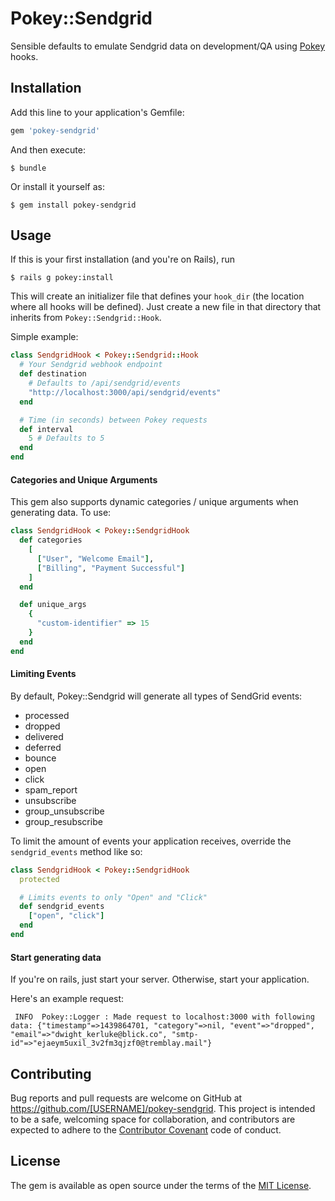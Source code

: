 # Pokey::Sendgrid

Sensible defaults to emulate Sendgrid data on development/QA using [Pokey](https://github.com/ccallebs/pokey) hooks.

## Installation

Add this line to your application's Gemfile:

```ruby
gem 'pokey-sendgrid'
```

And then execute:

    $ bundle

Or install it yourself as:

    $ gem install pokey-sendgrid

## Usage

If this is your first installation (and you're on Rails), run

`$ rails g pokey:install`

This will create an initializer file that defines your `hook_dir` (the
location where all hooks will be defined). Just create a new file in that
directory that inherits from `Pokey::Sendgrid::Hook`.

Simple example:

``` RUBY
class SendgridHook < Pokey::Sendgrid::Hook
  # Your Sendgrid webhook endpoint
  def destination
    # Defaults to /api/sendgrid/events
    "http://localhost:3000/api/sendgrid/events"
  end

  # Time (in seconds) between Pokey requests
  def interval
    5 # Defaults to 5
  end
end
```

#### Categories and Unique Arguments
This gem also supports dynamic categories / unique arguments when generating
data. To use:

``` RUBY
class SendgridHook < Pokey::SendgridHook
  def categories
    [
      ["User", "Welcome Email"],
      ["Billing", "Payment Successful"]
    ]
  end

  def unique_args
    {
      "custom-identifier" => 15
    }
  end
end
```

#### Limiting Events
By default, Pokey::Sendgrid will generate all types of SendGrid events:
- processed
- dropped
- delivered
- deferred
- bounce
- open
- click
- spam_report
- unsubscribe
- group_unsubscribe
- group_resubscribe

To limit the amount of events your application receives, override the
`sendgrid_events` method like so:

``` RUBY
class SendgridHook < Pokey::SendgridHook
  protected

  # Limits events to only "Open" and "Click"
  def sendgrid_events
    ["open", "click"]
  end
end
```

#### Start generating data
If you're on rails, just start your server. Otherwise, start your application.

Here's an example request:
```
 INFO  Pokey::Logger : Made request to localhost:3000 with following data: {"timestamp"=>1439864701, "category"=>nil, "event"=>"dropped", "email"=>"dwight_kerluke@blick.co", "smtp-id"=>"ejaeym5uxil_3v2fm3qjzf0@tremblay.mail"}
 ```

## Contributing

Bug reports and pull requests are welcome on GitHub at https://github.com/[USERNAME]/pokey-sendgrid. This project is intended to be a safe, welcoming space for collaboration, and contributors are expected to adhere to the [Contributor Covenant](contributor-covenant.org) code of conduct.


## License

The gem is available as open source under the terms of the [MIT License](http://opensource.org/licenses/MIT).

